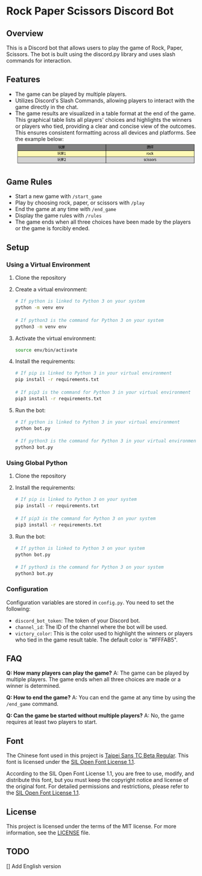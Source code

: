 # Rock Paper Scissors Discord Bot

## Overview

This is a Discord bot that allows users to play the game of Rock, Paper, Scissors. The bot is built using the discord.py library and uses slash commands for interaction.

## Features

- The game can be played by multiple players.
- Utilizes Discord's Slash Commands, allowing players to interact with the game directly in the chat.
- The game results are visualized in a table format at the end of the game. This graphical table lists all players' choices and highlights the winners or players who tied, providing a clear and concise view of the outcomes. This ensures consistent formatting across all devices and platforms. See the example below:
![Game Result Table Example](./assets/table.png)

## Game Rules

- Start a new game with `/start_game`
- Play by choosing rock, paper, or scissors with `/play`
- End the game at any time with `/end_game`
- Display the game rules with `/rules`
- The game ends when all three choices have been made by the players or the game is forcibly ended.

## Setup

### Using a Virtual Environment

1. Clone the repository
2. Create a virtual environment:

    ```bash
    # If python is linked to Python 3 on your system
    python -m venv env

    # If python3 is the command for Python 3 on your system
    python3 -m venv env
    ```

3. Activate the virtual environment:

    ```bash
    source env/bin/activate
    ```

4. Install the requirements:

    ```bash
    # If pip is linked to Python 3 in your virtual environment
    pip install -r requirements.txt

    # If pip3 is the command for Python 3 in your virtual environment
    pip3 install -r requirements.txt
    ```

5. Run the bot:

    ```bash
    # If python is linked to Python 3 in your virtual environment
    python bot.py

    # If python3 is the command for Python 3 in your virtual environment
    python3 bot.py
    ```

### Using Global Python

1. Clone the repository
2. Install the requirements:

    ```bash
    # If pip is linked to Python 3 on your system
    pip install -r requirements.txt

    # If pip3 is the command for Python 3 on your system
    pip3 install -r requirements.txt
    ```

3. Run the bot:

    ```bash
    # If python is linked to Python 3 on your system
    python bot.py

    # If python3 is the command for Python 3 on your system
    python3 bot.py
    ```

### Configuration

Configuration variables are stored in `config.py`. You need to set the following:

- `discord_bot_token`: The token of your Discord bot.
- `channel_id`: The ID of the channel where the bot will be used.
- `victory_color`: This is the color used to highlight the winners or players who tied in the game result table. The default color is "#FFFAB5".

## FAQ

**Q: How many players can play the game?**
A: The game can be played by multiple players. The game ends when all three choices are made or a winner is determined.

**Q: How to end the game?**
A: You can end the game at any time by using the `/end_game` command.

**Q: Can the game be started without multiple players?**
A: No, the game requires at least two players to start.

## Font

The Chinese font used in this project is [Taipei Sans TC Beta Regular](https://sites.google.com/view/jtfoundry). This font is licensed under the [SIL Open Font License 1.1](https://opensource.org/license/OFL-1.1).

According to the SIL Open Font License 1.1, you are free to use, modify, and distribute this font, but you must keep the copyright notice and license of the original font. For detailed permissions and restrictions, please refer to the [SIL Open Font License 1.1](https://opensource.org/license/OFL-1.1).

## License

This project is licensed under the terms of the MIT license. For more information, see the [LICENSE](./LICENSE) file.

## TODO

[] Add English version
